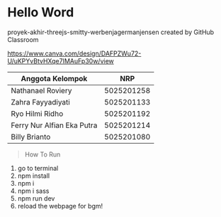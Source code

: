 # Hello Word
proyek-akhir-threejs-smitty-werbenjagermanjensen created by GitHub Classroom

https://www.canva.com/design/DAFPZWu72-U/uKPYvBtvHXqe7IMAuFp30w/view

Anggota Kelompok         |NRP
|-------------------------|----------|
Nathanael Roviery         |5025201258
Zahra Fayyadiyati         |5025201133
Ryo Hilmi Ridho           |5025201192
Ferry Nur Alfian Eka Putra|5025201214
Billy Brianto             |5025201080

>How To Run
1. go to terminal
2. npm install
3. npm i
4. npm i sass
5. npm run dev
6. reload the webpage for bgm!
